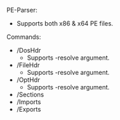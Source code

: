PE-Parser:
- Supports both x86 & x64 PE files.

Commands:
- /DosHdr
  - Supports -resolve argument.
- /FileHdr
  - Supports -resolve argument.
- /OptHdr
  - Supports -resolve argument.
- /Sections
- /Imports
- /Exports
